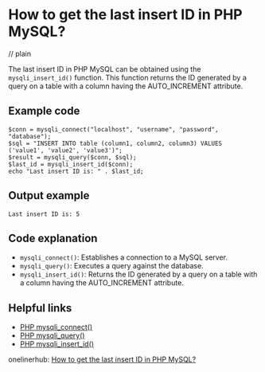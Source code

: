 # How to get the last insert ID in PHP MySQL?
// plain

The last insert ID in PHP MySQL can be obtained using the `mysqli_insert_id()` function. This function returns the ID generated by a query on a table with a column having the AUTO_INCREMENT attribute.

## Example code

```
$conn = mysqli_connect("localhost", "username", "password", "database");
$sql = "INSERT INTO table (column1, column2, column3) VALUES ('value1', 'value2', 'value3')";
$result = mysqli_query($conn, $sql);
$last_id = mysqli_insert_id($conn);
echo "Last insert ID is: " . $last_id;
```

## Output example

```
Last insert ID is: 5
```

## Code explanation

- `mysqli_connect()`: Establishes a connection to a MySQL server.
- `mysqli_query()`: Executes a query against the database.
- `mysqli_insert_id()`: Returns the ID generated by a query on a table with a column having the AUTO_INCREMENT attribute.

## Helpful links
- [PHP mysqli_connect()](https://www.php.net/manual/en/function.mysqli-connect.php)
- [PHP mysqli_query()](https://www.php.net/manual/en/mysqli.query.php)
- [PHP mysqli_insert_id()](https://www.php.net/manual/en/mysqli.insert-id.php)

onelinerhub: [How to get the last insert ID in PHP MySQL?](https://onelinerhub.com/php-mysql/how-to-get-the-last-insert-id-in-php-mysql)